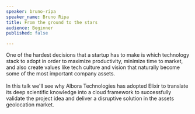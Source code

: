 ```yaml
---
speaker: bruno-ripa
speaker_name: Bruno Ripa
title: From the ground to the stars
audience: Beginner
published: false

---
```

<p>One of the hardest decisions that a startup has to make is which technology stack to adopt in order to maximize productivity, minimize time to market, and also create values like tech culture and vision that naturally become some of the most important company assets. <br /><br />In this talk we'll see why Albora Technologies has adopted Elixir to translate its deep scientific knowledge into a cloud framework to successfully validate the project idea and deliver a disruptive solution in the assets geolocation market.</p>
